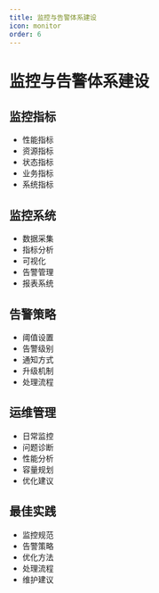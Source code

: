 ```yaml
---
title: 监控与告警体系建设
icon: monitor
order: 6
---
```


# 监控与告警体系建设

## 监控指标
- 性能指标
- 资源指标
- 状态指标
- 业务指标
- 系统指标

## 监控系统
- 数据采集
- 指标分析
- 可视化
- 告警管理
- 报表系统

## 告警策略
- 阈值设置
- 告警级别
- 通知方式
- 升级机制
- 处理流程

## 运维管理
- 日常监控
- 问题诊断
- 性能分析
- 容量规划
- 优化建议

## 最佳实践
- 监控规范
- 告警策略
- 优化方法
- 处理流程
- 维护建议
